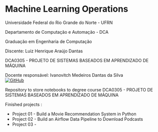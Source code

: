 # Machine Learning Operations

Universidade Federal do Rio Grande do Norte - UFRN

Departamento de Computação e Automação - DCA

Graduação em Engenharia de Computação

Discente: Luiz Henrique Araújo Dantas

DCA0305 - PROJETO DE SISTEMAS BASEADOS EM APRENDIZADO DE MÁQUINA

Docente responsável: Ivanovitch Medeiros Dantas da Silva    
<a href="https://github.com/ivanovitchm">![GitHub](https://img.shields.io/badge/github-%23121011.svg?style=for-the-badge&logo=github&logoColor=white)</a>


Repository to store notebooks to degree course DCA0305 - PROJETO DE SISTEMAS BASEADOS EM APRENDIZADO DE MÁQUINA 

Finished projects :
- Project 01 - Build a Movie Recommendation System in Python[]()
- Project 02 - Build an Airflow Data Pipeline to Download Podcasts []()
- Project 03 - []()
